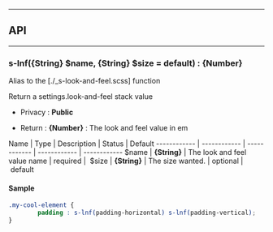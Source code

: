 


-----------------------------
## API
-----------------------------

### s-lnf({String} $name, {String} $size = default) : {Number}
Alias to the [./_s-look-and-feel.scss] function

Return a settings.look-and-feel stack value

- Privacy : **Public**

- Return : **{Number}** : The look and feel value in em

Name | Type | Description | Status | Default
------------ | ------------ | ------------ | ------------ | ------------
$name | **{String}** | The look and feel value name | required | 
$size | **{String}** | The size wanted. | optional | default


#### Sample
```scss
.my-cool-element {
		padding : s-lnf(padding-horizontal) s-lnf(padding-vertical);
}

```


